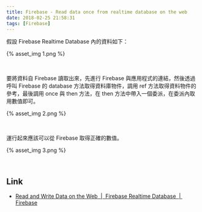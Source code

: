 ```yaml
---
title: Firebase - Read data once from realtime database on the web
date: 2018-02-25 21:58:31
tags: [Firebase]
---
```


假設 Firebase Realtime Database 內的資料如下：  

<!-- More -->

{% asset_img 1.png %}
 
<br/>


要將資料自 Firebase 讀取出來，先進行 Firebase 與應用程式的連結，然後透過呼叫 Firebase 的 database 方法取得資料庫物件，調用 ref 方法取得資料物件的參考，最後調用 once 與 then 方法，在 then 方法中帶入一個委派，在委派內取用數值即可。  

{% asset_img 2.png %}
 
<br/>


運行起來應該可以從 Firebase 取得正確的數值。  

{% asset_img 3.png %}
 
<br/>


Link
----
* [Read and Write Data on the Web  |  Firebase Realtime Database  |  Firebase](https://firebase.google.com/docs/database/web/read-and-write)
